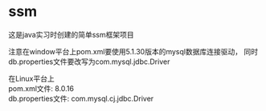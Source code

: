 # ssm
这是java实习时创建的简单ssm框架项目

注意在window平台上pom.xml要使用5.1.30版本的mysql数据库连接驱动，
同时db.properties文件要改写为com.mysql.jdbc.Driver

在Linux平台上   
    pom.xml文件:          8.0.16  
    db.properties文件:    com.mysql.cj.jdbc.Driver